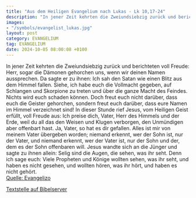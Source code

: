 ```yaml
---
title: "Aus dem Heiligen Evangelium nach Lukas - Lk 10,17-24"
description: "In jener Zeit kehrten die Zweiundsiebzig zurück und berichteten voll Freude: Herr, sogar die Dämonen gehorchen uns, wenn wir deinen Namen aussprechen. Da sagte er zu ihnen: Ich sah den Satan wie einen Blitz aus dem Himmel fallen. Siehe, ich habe euch die Vollmacht gegeben, auf Sc...."
images:
- "/symbols/evangelist_lukas.jpg"
layout: post
category: EVANGELIUM
tag: EVANGELIUM
date: 2024-10-05 08:00:08 +0100
---
```

In jener Zeit kehrten die Zweiundsiebzig zurück und berichteten voll Freude: Herr, sogar die Dämonen gehorchen uns, wenn wir deinen Namen aussprechen.
Da sagte er zu ihnen: Ich sah den Satan wie einen Blitz aus dem Himmel fallen.
Siehe, ich habe euch die Vollmacht gegeben, auf Schlangen und Skorpione zu treten und über die ganze Macht des Feindes.<!--more--> Nichts wird euch schaden können.
Doch freut euch nicht darüber, dass euch die Geister gehorchen, sondern freut euch darüber, dass eure Namen im Himmel verzeichnet sind!
In dieser Stunde rief Jesus, vom Heiligen Geist erfüllt, voll Freude aus: Ich preise dich, Vater, Herr des Himmels und der Erde, weil du all das den Weisen und Klugen verborgen, den Unmündigen aber offenbart hast. Ja, Vater, so hat es dir gefallen.
Alles ist mir von meinem Vater übergeben worden; niemand erkennt, wer der Sohn ist, nur der Vater, und niemand erkennt, wer der Vater ist, nur der Sohn und der, dem es der Sohn offenbaren will.
Jesus wandte sich an die Jünger und sagte zu ihnen allein: Selig sind die Augen, die sehen, was ihr seht.
Denn ich sage euch: Viele Propheten und Könige wollten sehen, was ihr seht, und haben es nicht gesehen, und wollten hören, was ihr hört, und haben es nicht gehört.<br>
[Quelle: Evangelizo](https://evangeliumtagfuertag.org/DE/gospel)

[Textstelle auf Bibelserver](https://www.bibleserver.com/EU/Lukas10,17-24)
